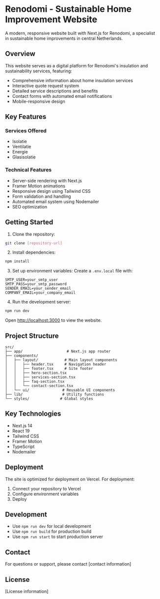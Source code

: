 # Renodomi - Sustainable Home Improvement Website

A modern, responsive website built with Next.js for Renodomi, a specialist in sustainable home improvements in central Netherlands.

## Overview

This website serves as a digital platform for Renodomi's insulation and sustainability services, featuring:

- Comprehensive information about home insulation services
- Interactive quote request system
- Detailed service descriptions and benefits
- Contact forms with automated email notifications
- Mobile-responsive design

## Key Features

### Services Offered
- Isolatie
- Ventilatie
- Energie
- Glasisolatie

### Technical Features
- Server-side rendering with Next.js
- Framer Motion animations
- Responsive design using Tailwind CSS
- Form validation and handling
- Automated email system using Nodemailer
- SEO optimization

## Getting Started

1. Clone the repository:
```bash
git clone [repository-url]
```

2. Install dependencies:
```bash
npm install
```

3. Set up environment variables:
Create a `.env.local` file with:
```
SMTP_USER=your_smtp_user
SMTP_PASS=your_smtp_password
SENDER_EMAIL=your_sender_email
COMPANY_EMAIL=your_company_email
```

4. Run the development server:
```bash
npm run dev
```

Open [http://localhost:3000](http://localhost:3000) to view the website.

## Project Structure

```
src/
├── app/                    # Next.js app router
├── components/
│   ├── layout/            # Main layout components
│   │   ├── header.tsx     # Navigation header
│   │   ├── footer.tsx     # Site footer
│   │   ├── hero-section.tsx
│   │   ├── services-section.tsx
│   │   ├── faq-section.tsx
│   │   └── contact-section.tsx
│   └── ui/               # Reusable UI components
├── lib/                  # Utility functions
└── styles/              # Global styles
```

## Key Technologies

- Next.js 14
- React 19
- Tailwind CSS
- Framer Motion
- TypeScript
- Nodemailer

## Deployment

The site is optimized for deployment on Vercel. For deployment:

1. Connect your repository to Vercel
2. Configure environment variables
3. Deploy

## Development

- Use `npm run dev` for local development
- Use `npm run build` for production build
- Use `npm run start` to start production server

## Contact

For questions or support, please contact [contact information]

## License

[License information]

